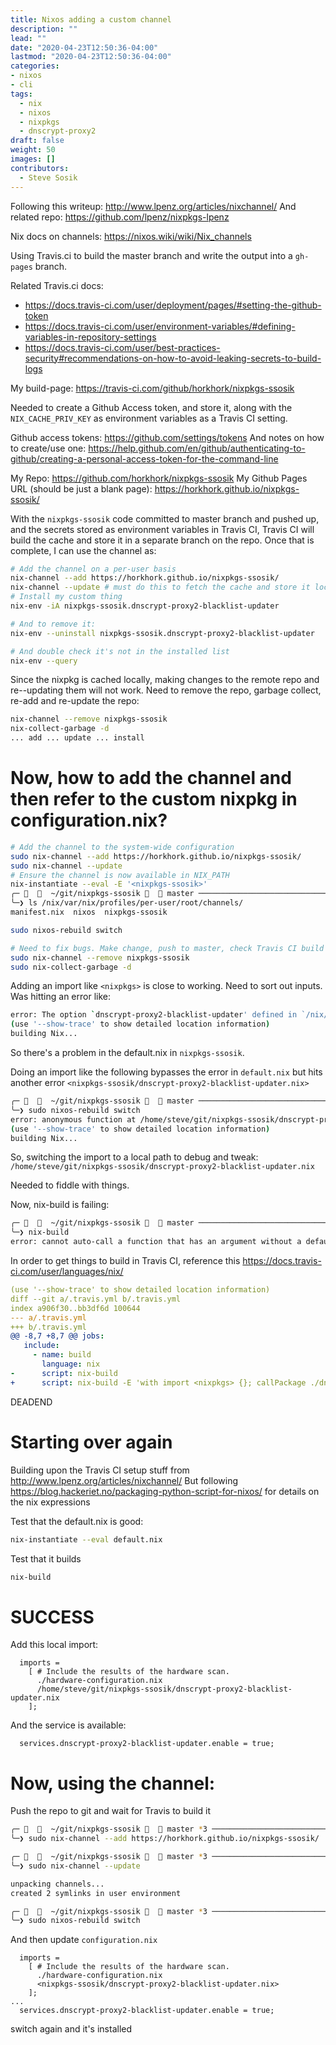 ```yaml
---
title: Nixos adding a custom channel
description: ""
lead: ""
date: "2020-04-23T12:50:36-04:00"
lastmod: "2020-04-23T12:50:36-04:00"
categories:
- nixos
- cli
tags:
  - nix
  - nixos
  - nixpkgs
  - dnscrypt-proxy2
draft: false
weight: 50
images: []
contributors:
  - Steve Sosik
---
```


Following this writeup: <http://www.lpenz.org/articles/nixchannel/>
And related repo: <https://github.com/lpenz/nixpkgs-lpenz>


Nix docs on channels:
<https://nixos.wiki/wiki/Nix_channels>

Using Travis.ci to build the master branch and write the output into a
`gh-pages` branch.

Related Travis.ci docs:
- <https://docs.travis-ci.com/user/deployment/pages/#setting-the-github-token>
- <https://docs.travis-ci.com/user/environment-variables/#defining-variables-in-repository-settings>
- <https://docs.travis-ci.com/user/best-practices-security#recommendations-on-how-to-avoid-leaking-secrets-to-build-logs>

My build-page:
<https://travis-ci.com/github/horkhork/nixpkgs-ssosik>

Needed to create a Github Access token, and store it, along with the
`NIX_CACHE_PRIV_KEY` as environment variables as a Travis CI setting.

Github access tokens: <https://github.com/settings/tokens>
And notes on how to create/use one: <https://help.github.com/en/github/authenticating-to-github/creating-a-personal-access-token-for-the-command-line>

My Repo: <https://github.com/horkhork/nixpkgs-ssosik>
My Github Pages URL (should be just a blank page): <https://horkhork.github.io/nixpkgs-ssosik/>

With the `nixpkgs-ssosik` code committed to master branch and pushed up, and the
secrets stored as environment variables in Travis CI, Travis CI will build the
cache and store it in a separate branch on the repo. Once that is complete, I
can use the channel as:
```bash
# Add the channel on a per-user basis
nix-channel --add https://horkhork.github.io/nixpkgs-ssosik/
nix-channel --update # must do this to fetch the cache and store it locally
# Install my custom thing
nix-env -iA nixpkgs-ssosik.dnscrypt-proxy2-blacklist-updater

# And to remove it:
nix-env --uninstall nixpkgs-ssosik.dnscrypt-proxy2-blacklist-updater

# And double check it's not in the installed list
nix-env --query
```

Since the nixpkg is cached locally, making changes to the remote repo and
re--updating them will not work. Need to remove the repo, garbage collect,
re-add and re-update the repo:
```bash
nix-channel --remove nixpkgs-ssosik
nix-collect-garbage -d
... add ... update ... install
```

# Now, how to add the channel and then refer to the custom nixpkg in configuration.nix?

```bash
# Add the channel to the system-wide configuration
sudo nix-channel --add https://horkhork.github.io/nixpkgs-ssosik/
sudo nix-channel --update
# Ensure the channel is now available in NIX_PATH
nix-instantiate --eval -E '<nixpkgs-ssosik>'
╭─     ~/git/nixpkgs-ssosik    master ───────────────────────────────────────────────────────────────────── steve@cthulhu   13:06:53
╰─❯ ls /nix/var/nix/profiles/per-user/root/channels/
manifest.nix  nixos  nixpkgs-ssosik

sudo nixos-rebuild switch

# Need to fix bugs. Make change, push to master, check Travis CI build
sudo nix-channel --remove nixpkgs-ssosik
sudo nix-collect-garbage -d
```

Adding an import like `<nixpkgs>` is close to working. Need to sort out inputs.
Was hitting an error like:
```bash
error: The option `dnscrypt-proxy2-blacklist-updater' defined in `/nix/var/nix/profiles/per-user/root/channels/nixpkgs-ssosik' does not exist.
(use '--show-trace' to show detailed location information)
building Nix...
```

So there's a problem in the default.nix in `nixpkgs-ssosik`.

Doing an import like the following bypasses the error in `default.nix` but hits
another error
`<nixpkgs-ssosik/dnscrypt-proxy2-blacklist-updater.nix>`
```bash
╭─     ~/git/nixpkgs-ssosik    master ───────────────────────────────────────────────────────────────────── steve@cthulhu   13:36:44
╰─❯ sudo nixos-rebuild switch
error: anonymous function at /home/steve/git/nixpkgs-ssosik/dnscrypt-proxy2-blacklist-updater.nix:1:1 called with unexpected argument 'config', at /nix/var/nix/profiles/per-user/root/channels/nixos/lib/modules.nix:224:8
(use '--show-trace' to show detailed location information)
building Nix...
```

So, switching the import to a local path to debug and tweak:
`/home/steve/git/nixpkgs-ssosik/dnscrypt-proxy2-blacklist-updater.nix`

Needed to fiddle with things.

Now, nix-build is failing:
```bash
╭─     ~/git/nixpkgs-ssosik    master ───────────────────────────────────────────────────────────────────────────────────────────────────   1m 50s steve@cthulhu   19:21:23
╰─❯ nix-build
error: cannot auto-call a function that has an argument without a default value ('config')
```

In order to get things to build in Travis CI, reference this
<https://docs.travis-ci.com/user/languages/nix/>

```yaml
(use '--show-trace' to show detailed location information)
diff --git a/.travis.yml b/.travis.yml
index a906f30..bb3df6d 100644
--- a/.travis.yml
+++ b/.travis.yml
@@ -8,7 +8,7 @@ jobs:
   include:
     - name: build
       language: nix
-      script: nix-build
+      script: nix-build -E 'with import <nixpkgs> {}; callPackage ./dnscrypt-proxy2-blacklist-updater.nix {}'
```

DEADEND

# Starting over again

Building upon the Travis CI setup stuff from <http://www.lpenz.org/articles/nixchannel/>
But following <https://blog.hackeriet.no/packaging-python-script-for-nixos/> for
details on the nix expressions

Test that the default.nix is good:
```bash
nix-instantiate --eval default.nix
```

Test that it builds
```bash
nix-build
```

# SUCCESS

Add this local import:
```
  imports =
    [ # Include the results of the hardware scan.
      ./hardware-configuration.nix
      /home/steve/git/nixpkgs-ssosik/dnscrypt-proxy2-blacklist-updater.nix
    ];
```

And the service is available:
```
  services.dnscrypt-proxy2-blacklist-updater.enable = true;
```

# Now, using the channel:

Push the repo to git and wait for Travis to build it

```bash
╭─     ~/git/nixpkgs-ssosik    master *3 ────────────────────────────────────────────────────────────────────────────────────────────────────────── steve@cthulhu   21:39:12
╰─❯ sudo nix-channel --add https://horkhork.github.io/nixpkgs-ssosik/

╭─     ~/git/nixpkgs-ssosik    master *3 ────────────────────────────────────────────────────────────────────────────────────────────────────────── steve@cthulhu   21:39:20
╰─❯ sudo nix-channel --update

unpacking channels...
created 2 symlinks in user environment

╭─     ~/git/nixpkgs-ssosik    master *3 ────────────────────────────────────────────────────────────────────────────────────────────────────────── steve@cthulhu   21:39:23
╰─❯ sudo nixos-rebuild switch
```

And then update `configuration.nix`
```
  imports =
    [ # Include the results of the hardware scan.
      ./hardware-configuration.nix
      <nixpkgs-ssosik/dnscrypt-proxy2-blacklist-updater.nix>
    ];
...
  services.dnscrypt-proxy2-blacklist-updater.enable = true;
```

switch again and it's installed
